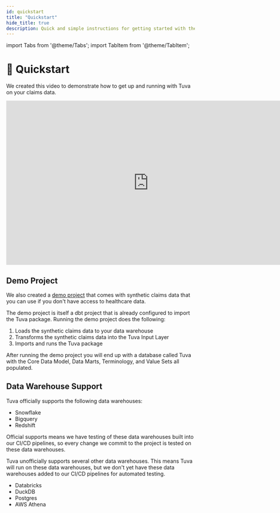 ```yaml
---
id: quickstart
title: "Quickstart"
hide_title: true
description: Quick and simple instructions for getting started with the Tuva Project.
---
```


import Tabs from '@theme/Tabs';
import TabItem from '@theme/TabItem';

# 🏁 Quickstart

We created this video to demonstrate how to get up and running with Tuva on your claims data.

<iframe width="760" height="440" src="https://www.youtube.com/embed/FWxbrt7Fgiw?si=dyo4uD_MTW4dmAGk" title="YouTube video player" frameborder="0" allow="accelerometer; autoplay; clipboard-write; encrypted-media; gyroscope; picture-in-picture; web-share" allowfullscreen="true"></iframe>

## Demo Project

We also created a [demo project](https://github.com/tuva-health/the_tuva_project_demo) that comes with synthetic claims data that you can use if you don't have access to healthcare data.

The demo project is itself a dbt project that is already configured to import the Tuva package.  Running the demo project does the following:

1. Loads the synthetic claims data to your data warehouse
2. Transforms the synthetic claims data into the Tuva Input Layer
3. Imports and runs the Tuva package

After running the demo project you will end up with a database called Tuva with the Core Data Model, Data Marts, Terminology, and Value Sets all populated.

## Data Warehouse Support

Tuva officially supports the following data warehouses:

- Snowflake
- Bigquery
- Redshift

Official supports means we have testing of these data warehouses built into our CI/CD pipelines, so every change we commit to the project is tested on these data warehouses.

Tuva unofficially supports several other data warehouses.  This means Tuva will run on these data warehouses, but we don't yet have these data warehouses added to our CI/CD pipelines for automated testing.

- Databricks
- DuckDB
- Postgres
- AWS Athena



